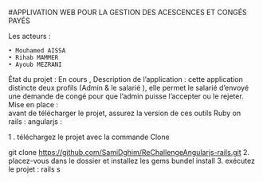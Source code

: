 
#APPLIVATION WEB POUR LA GESTION DES ACESCENCES ET CONGÉS PAYÉS 

Les acteurs :

    • Mouhamed AISSA
    • Rihab MAMMER
    • Ayoub MEZRANI

État du projet : En cours ,
Description de l’application :
cette application distincte deux profils (Admin & le salarié ), elle permet le salarié d’envoyé une demande de congé pour que l’admin puisse l’accepter ou le rejeter.
Mise en place :  
avant de télécharger le projet, assurez la version de ces outils
Ruby on rails :
angularjs :

1 . téléchargez le projet avec la commande Clone

git clone https://github.com/SamiDghim/ReChallengeAngularjs-rails.git
2. placez-vous dans le dossier  et installez les gems
bundel install
3. exécutez le projet :
rails s
